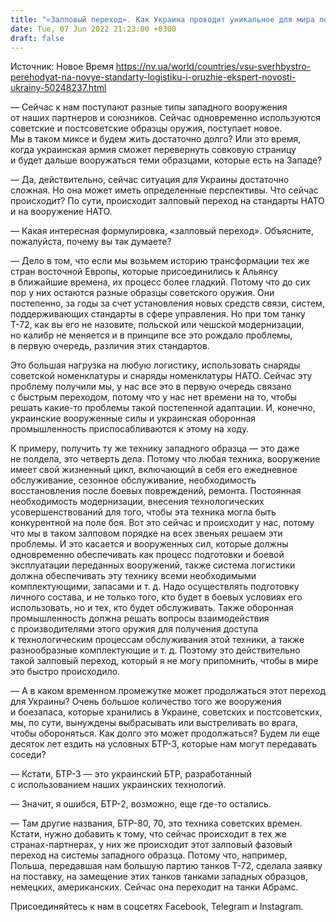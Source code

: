 ```yaml
---
title: "«Залповый переход». Как Украина проводит уникальное для мира перевооружение войск — разговор с военным экспертом"
date: Tue, 07 Jun 2022 21:23:00 +0300
draft: false
---
```

Источник: Новое Время https://nv.ua/world/countries/vsu-sverhbystro-perehodyat-na-novye-standarty-logistiku-i-oruzhie-ekspert-novosti-ukrainy-50248237.html


— Сейчас к нам поступают разные типы западного вооружения от наших партнеров и союзников. Сейчас одновременно используются советские и постсоветские образцы оружия, поступает новое. Мы в таком миксе и будем жить достаточно долго? Или это время, когда украинская армия сможет перевернуть совковую страницу и будет дальше вооружаться теми образцами, которые есть на Западе?

— Да, действительно, сейчас ситуация для Украины достаточно сложная. Но она может иметь определенные перспективы. Что сейчас происходит? По сути, происходит залповый переход на стандарты НАТО и на вооружение НАТО.

— Какая интересная формулировка, «залповый переход». Объясните, пожалуйста, почему вы так думаете?

— Дело в том, что если мы возьмем историю трансформации тех же стран восточной Европы, которые присоединились к Альянсу в ближайшие времена, их процесс более гладкий. Потому что до сих пор у них остаются разные образцы советского оружия. Они постепенно, за годы за счет установления новых средств связи, систем, поддерживающих стандарты в сфере управления. Но при том танку Т-72, как вы его не назовите, польской или чешской модернизации, но калибр не меняется и в принципе все это рождало проблемы, в первую очередь, различия этих стандартов.

Это большая нагрузка на любую логистику, использовать снаряды советской номенклатуры и снаряды номенклатуры НАТО. Сейчас эту проблему получили мы, у нас все это в первую очередь связано с быстрым переходом, потому что у нас нет времени на то, чтобы решать какие-то проблемы такой постепенной адаптации. И, конечно, украинские вооруженные силы и украинская оборонная промышленность приспосабливаются к этому на ходу.

К примеру, получить ту же технику западного образца — это даже не полдела, это четверть дела. Потому что любая техника, вооружение имеет свой жизненный цикл, включающий в себя его ежедневное обслуживание, сезонное обслуживание, необходимость восстановления после боевых повреждений, ремонта. Постоянная необходимость модернизации, внесения технологических усовершенствований для того, чтобы эта техника могла быть конкурентной на поле боя. Вот это сейчас и происходит у нас, потому что мы в таком залповом порядке на всех звеньях решаем эти проблемы. И это касается и вооруженных сил, которые должны одновременно обеспечивать как процесс подготовки и боевой эксплуатации переданных вооружений, также система логистики должна обеспечивать эту технику всеми необходимыми комплектующими, запасами и т. д. Надо осуществлять подготовку личного состава, и не только того, кто будет в боевых условиях его использовать, но и тех, кто будет обслуживать. Также оборонная промышленность должна решать вопросы взаимодействия с производителями этого оружия для получения доступа к технологическим процессам обслуживания этой техники, а также разнообразные комплектующие и т. д. Поэтому это действительно такой залповый переход, который я не могу припомнить, чтобы в мире это быстро происходило.

— А в каком временном промежутке может продолжаться этот переход для Украины? Очень большое количество того же вооружения и боезапаса, которые хранились в Украине, советских и постсоветских, мы, по сути, вынуждены выбрасывать или выстреливать во врага, чтобы обороняться. Как долго это может продолжаться? Будем ли еще десяток лет ездить на условных БТР-3, которые нам могут передавать соседи?

— Кстати, БТР-3 — это украинский БТР, разработанный с использованием наших украинских технологий.

— Значит, я ошибся, БТР-2, возможно, еще где-то остались.

— Там другие названия, БТР-80, 70, это техника советских времен. Кстати, нужно добавить к тому, что сейчас происходит в тех же странах-партнерах, у них же происходит этот залповый фазовый переход на системы западного образца. Потому что, например, Польша, передавшая нам большую партию танков Т-72, сделала заявку на поставку, на замещение этих танков танками западных образцов, немецких, американских. Сейчас она переходит на танки Абрамс.

Присоединяйтесь к нам в соцсетях Facebook, Telegram и Instagram.
